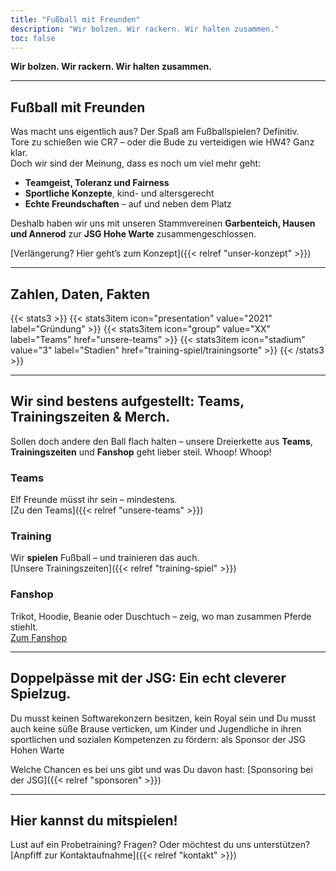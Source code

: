 ```yaml
---
title: "Fußball mit Freunden"
description: "Wir bolzen. Wir rackern. Wir halten zusammen."
toc: false 
---
```

**Wir bolzen. Wir rackern. Wir halten zusammen.**

---

## Fußball mit Freunden

Was macht uns eigentlich aus? Der Spaß am Fußballspielen? Definitiv.  
Tore zu schießen wie CR7 – oder die Bude zu verteidigen wie HW4? Ganz klar.  
Doch wir sind der Meinung, dass es noch um viel mehr geht:
- **Teamgeist, Toleranz und Fairness**
- **Sportliche Konzepte**, kind- und altersgerecht
- **Echte Freundschaften** – auf und neben dem Platz

Deshalb haben wir uns mit unseren Stammvereinen **Garbenteich, Hausen und Annerod** zur **JSG Hohe Warte** zusammengeschlossen.

[Verlängerung? Hier geht’s zum Konzept]({{< relref "unser-konzept" >}})

---

## Zahlen, Daten, Fakten

{{< stats3 >}}
  {{< stats3item icon="presentation"  value="2021" label="Gründung" >}}
  {{< stats3item icon="group"   value="XX"   label="Teams"    href="unsere-teams" >}}
  {{< stats3item icon="stadium" value="3"    label="Stadien"  href="training-spiel/trainingsorte" >}}
{{< /stats3 >}}

---

## Wir sind bestens aufgestellt: Teams, Trainingszeiten & Merch.

Sollen doch andere den Ball flach halten – unsere Dreierkette aus **Teams**, **Trainingszeiten** und **Fanshop** geht lieber steil. Whoop! Whoop!

### Teams
Elf Freunde müsst ihr sein – mindestens.  
[Zu den Teams]({{< relref "unsere-teams" >}})

### Training
Wir **spielen** Fußball – und trainieren das auch.  
[Unsere Trainingszeiten]({{< relref "training-spiel" >}})

### Fanshop
Trikot, Hoodie, Beanie oder Duschtuch – zeig, wo man zusammen Pferde stiehlt.  
[Zum Fanshop](https://dein-fanshop.example)

---

## Doppelpässe mit der JSG: Ein echt cleverer Spielzug.

Du musst keinen Softwarekonzern besitzen, kein Royal sein und Du musst auch keine süße Brause
verticken, um Kinder und Jugendliche in ihren sportlichen und sozialen Kompetenzen zu fördern: als
Sponsor der JSG Hohen Warte

Welche Chancen es bei uns gibt und was Du davon hast: [Sponsoring bei der JSG]({{< relref "sponsoren" >}})

---

## Hier kannst du mitspielen!

Lust auf ein Probetraining? Fragen? Oder möchtest du uns unterstützen?  
[Anpfiff zur Kontaktaufnahme]({{< relref "kontakt" >}})
